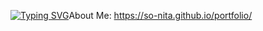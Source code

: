 [![Typing SVG](https://readme-typing-svg.demolab.com?font=Fira+Code&size=24&pause=1000&color=2196F3&random=false&width=435&lines=Hi+there%F0%9F%91%8B)](https://git.io/typing-svg)About Me:
https://so-nita.github.io/portfolio/
